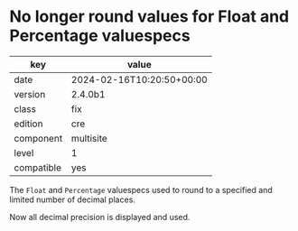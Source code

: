 [//]: # (werk v2)
# No longer round values for Float and Percentage valuespecs

key        | value
---------- | ---
date       | 2024-02-16T10:20:50+00:00
version    | 2.4.0b1
class      | fix
edition    | cre
component  | multisite
level      | 1
compatible | yes

The `Float` and `Percentage` valuespecs used to round to a specified and limited
number of decimal places.

Now all decimal precision is displayed and used.
